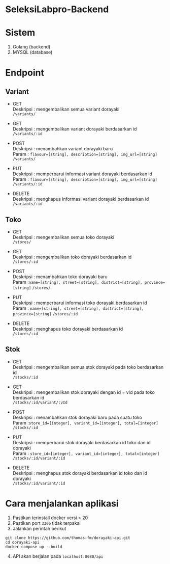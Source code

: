 # SeleksiLabpro-Backend
# Sistem
1. Golang (backend)
2. MYSQL (database)
# Endpoint
**Variant**
----

* GET<br />
  Deskripsi : mengembalikan semua variant dorayaki<br />
  `/variants/`

* GET<br />
  Deskripsi : mengembalikan variant dorayaki berdasarkan id<br />
  `/variants/:id`

* POST<br />
  Deskripsi : menambahkan variant dorayaki baru<br />
  Param : `flavour=[string], description=[string], img_url=[string]`
  `/variants/`

*  PUT<br />
  Deskripsi : memperbarui informasi variant dorayaki berdasarkan id<br />
  Param : `flavour=[string], description=[string], img_url=[string]`
  `/variants/:id`

*  DELETE<br />
  Deskripsi : menghapus  informasi variant dorayaki berdasarkan id<br />
  `/variants/:id`

**Toko**
----

* GET<br />
  Deskripsi : mengembalikan semua toko dorayaki<br />
  `/stores/`

* GET<br />
  Deskripsi : mengembalikan toko dorayaki berdasarkan id<br />
  `/stores/:id`

* POST<br />
  Deskripsi : menambahkan toko dorayaki baru<br />
  Param :`name=[string], street=[string], district=[string], province=[string]`
  `/stores/`

* PUT<br />
  Deskripsi : memperbarui informasi toko dorayaki berdasarkan id<br />
  Param : `name=[string], street=[string], district=[string], province=[string]`
  `/stores/:id`

*  DELETE<br />
  Deskripsi : menghapus toko dorayaki berdasarkan id<br />
  `/stores/:id`

**Stok**
----

* GET<br />
  Deskripsi : mengembalikan semua stok dorayaki pada toko berdasarkan id<br />
  `/stocks/:id`

* GET<br />
  Deskripsi : mengembalikan stok dorayaki dengan id = vId pada toko berdasarkan id<br />
  `/stocks/:id/variant/:vId`

* POST<br />
  Deskripsi : menambahkan stok dorayaki baru pada suatu toko<br />
  Param :`store_id=[integer], variant_id=[integer], total=[integer]`
  `/stocks/:id`

* PUT<br />
  Deskripsi : memperbarui stok dorayaki berdasarkan id toko dan id dorayaki<br />
  Param : `store_id=[integer], variant_id=[integer], total=[integer]`
  `/stocks/:id/variant/:id`

*  DELETE<br />
  Deskripsi : menghapus stok dorayaki berdasarkan id toko dan id dorayaki<br />
  `/stocks/:id/variant/:id`

# Cara menjalankan aplikasi
1. Pastikan terinstall docker versi > 20
2. Pastikan port `3306` tidak terpakai
3. Jalankan perintah berikut
```
git clone https://github.com/thomas-fm/dorayaki-api.git
cd dorayaki-api
docker-compose up --build
```
4. API akan berjalan pada `localhost:8080/api`

